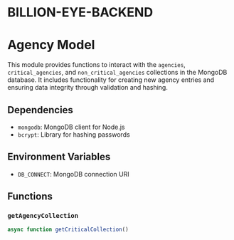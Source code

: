 # BILLION-EYE-BACKEND

# Agency Model

This module provides functions to interact with the `agencies`, `critical_agencies`, and `non_critical_agencies` collections in the MongoDB database. It includes functionality for creating new agency entries and ensuring data integrity through validation and hashing.

## Dependencies

- `mongodb`: MongoDB client for Node.js
- `bcrypt`: Library for hashing passwords

## Environment Variables

- `DB_CONNECT`: MongoDB connection URI

## Functions

### `getAgencyCollection`

```javascript
async function getCriticalCollection()


